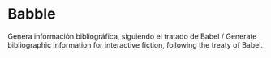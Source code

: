 Babble
======

Genera información bibliográfica, siguiendo el tratado de Babel / Generate bibliographic information for interactive fiction, following the treaty of Babel.
